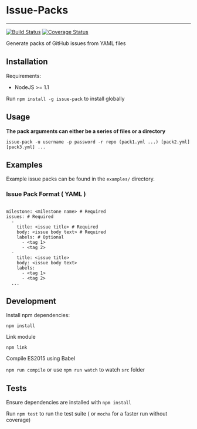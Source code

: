# Issue-Packs
* * *

[![Build Status](https://travis-ci.org/GovReady/Issue-Packs.svg?branch=master)](https://travis-ci.org/GovReady/Issue-Packs)  [![Coverage Status](https://coveralls.io/repos/github/cmbirk/issue-pack/badge.svg?branch=master)](https://coveralls.io/github/cmbirk/issue-pack?branch=master)

Generate packs of GitHub issues from YAML files

## Installation

Requirements:

* NodeJS >= 1.1

Run `npm install -g issue-pack` to install globally

## Usage

**The pack arguments can either be a series of files or a directory**

`issue-pack -u username -p password -r repo (pack1.yml ...) [pack2.yml] [pack3.yml] ...`

## Examples

Example issue packs can be found in the `examples/` directory.

### Issue Pack Format ( YAML )

```

milestone: <milestone name> # Required
issues: # Required
  -
    title: <issue title> # Required
    body: <issue body text> # Required
    labels: # Optional
      - <tag 1>
      - <tag 2>
  -
    title: <issue title>
    body: <issue body text>
    labels:
      - <tag 1>
      - <tag 2>
  ...

```

## Development

Install npm dependencies:

`npm install`

Link module

`npm link`

Compile ES2015 using Babel

`npm run compile` or use `npm run watch` to watch `src` folder

## Tests

Ensure dependencies are installed with `npm install`

Run `npm test` to run the test suite ( or `mocha` for a faster run without coverage)
